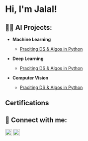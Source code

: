 <h1>Hi, I'm Jalal! </h1>

<h2>👨‍💻 AI Projects:</h2>

- <b> Machine Learning </b>
  - [Praciting DS & Algos in Python](https://github.com/joshmadakor1/Algorithms-Practice)

 - <b> Deep Learning </b>
   - [Praciting DS & Algos in Python](https://github.com/joshmadakor1/Algorithms-Practice)

- <b> Computer Vision </b>
  - [Praciting DS & Algos in Python](https://github.com/joshmadakor1/Algorithms-Practice)
 
<h2>Certifications</h2>

<h2> 🤳 Connect with me:</h2>

[<img align="left" alt="Jalal | LinkedIn" width="22px" src="https://cdn.jsdelivr.net/npm/simple-icons@v3/icons/linkedin.svg" />][linkedin]
[<img align="left" alt="Jalal | Email" width="22px" src="https://cdn.jsdelivr.net/npm/simple-icons@v3/icons/gmail.svg" />][email]

[email]: https://accounts.google.com/Sign
[linkedin]: https://www.linkedin.com/in/jalal-k-62b486129/

